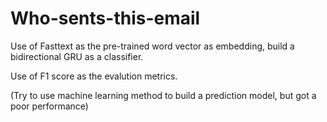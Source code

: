 # Who-sents-this-email
Use of Fasttext as the pre-trained word vector as embedding, build a bidirectional GRU as a classifier.

Use of F1 score as the evalution metrics.


(Try to use machine learning method to build a prediction model, but got a poor performance)
